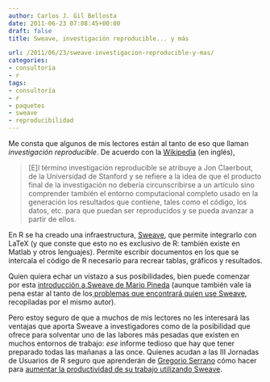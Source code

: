 ```yaml
---
author: Carlos J. Gil Bellosta
date: 2011-06-23 07:08:45+00:00
draft: false
title: Sweave, investigación reproducible... y más

url: /2011/06/23/sweave-investigacion-reproducible-y-mas/
categories:
- consultoría
- r
tags:
- consultoría
- r
- paquetes
- sweave
- reproducibilidad
---
```


Me consta que algunos de mis lectores están al tanto de eso que llaman _investigación reproducible_. De acuerdo con la [Wikipedia](http://en.wikipedia.org/wiki/Reproducibility#Reproducible_research) (en inglés),



>[E]l término investigación reproducible se atribuye a Jon Claerbout, de la Universidad de Stanford  y se refiere a la idea de que el producto final de la investigación no debería circunscribirse a un  artículo sino comprender también el entorno computacional completo usado en la generación los resultados que contiene, tales como el código, los datos, etc. para que puedan ser reproducidos y se pueda avanzar a partir de ellos.



En R se ha creado una infraestructura, [Sweave](http://www.stat.uni-muenchen.de/~leisch/Sweave/), que permite integrarlo con LaTeX (y que conste que esto no es exclusivo de R: también existe en Matlab y otros lenguajes). Permite escribir documentos en los que se intercala el código de R necesario para recrear tablas, gráficos y resultados.

Quien quiera echar un vistazo a sus posibilidades, bien puede comenzar por esta [introducción a Sweave de Mario Pineda](http://pinedakrch.files.wordpress.com/2011/01/the_joy_of_sweave_v1.pdf) (aunque también vale la pena estar al tanto de los[ problemas que encontrará quien use Sweave](http://pineda-krch.com/2010/12/01/top-10-things-that-suck-about-sweave/), recopiladas por el mismo autor).

Pero estoy seguro de que a muchos de mis lectores no les interesará las ventajas que aporta Sweave a investigadores como de la posibilidad que ofrece para solventar uno de las labores más pesadas que existen en muchos entornos de trabajo: _ese_ informe tedioso que hay que tener preparado todas las mañanas a las once. Quienes acudan a las III Jornadas de Usuarios de R seguro que aprenderán de [Gregorio Serrano](http://www.grserrano.es/) cómo hacer para [aumentar la productividad de su trabajo utilizando Sweave](http://usar.org.es/programa.php).
